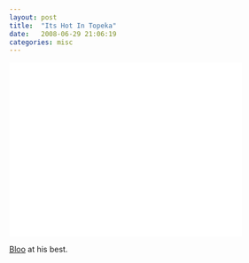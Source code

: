 ```yaml
---
layout: post
title:  "Its Hot In Topeka"
date:   2008-06-29 21:06:19
categories: misc
---
```

<iframe width="420" height="315" src="//www.youtube.com/embed/L_IlsPypwZs" frameborder="0" allowfullscreen></iframe>

<a href="http://www.cartoonnetwork.com/tv_shows/fosters/">Bloo</a> at his best.
